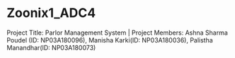 # Zoonix1_ADC4
Project Title: Parlor Management System | Project Members: Ashna Sharma Poudel (ID: NP03A180096), Manisha Karki(ID: NP03A180036), Palistha Manandhar(ID: NP03A180073)
